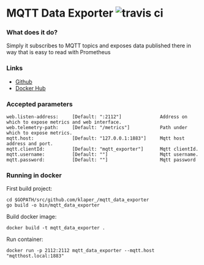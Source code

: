 # MQTT Data Exporter ![travis ci](https://travis-ci.org/klaper/mqtt_data_exporter.svg?branch=master)

### What does it do?

Simply it subscribes to MQTT topics and exposes data published there in way that is easy to read with Prometheus

### Links

- [Github](https://github.com/klaper/mqtt_data_exporter/)
- [Docker Hub](https://hub.docker.com/r/klaper/mqtt_data_exporter)

### Accepted parameters

```
web.listen-address: 	[Default: ":2112"] 				Address on which to expose metrics and web interface. 
web.telemetry-path: 	[Default: "/metrics"] 			Path under which to expose metrics.
mqtt.host:          	[Default: "127.0.0.1:1883"] 	Mqtt host address and port.
mqtt.clientId:          [Default: "mqtt_exporter"]	 	Mqtt clientId.
mqtt.username:          [Default: ""]	 				Mqtt username.
mqtt.password:			[Default: ""]					Mqtt password
```

### Running in docker

First build project:
```
cd $GOPATH/src/github.com/klaper_/mqtt_data_exporter
go build -o bin/mqtt_data_exporter
```
Build docker image:
```
docker build -t mqtt_data_exporter .
```
Run container:
```
docker run -p 2112:2112 mqtt_data_exporter --mqtt.host "mqtthost.local:1883"
```